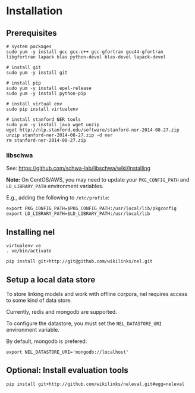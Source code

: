 # Installation

## Prerequisites

```
# system packages
sudo yum -y install gcc gcc-c++ gcc-gfortran gcc44-gfortran libgfortran lapack blas python-devel blas-devel lapack-devel

# install git
sudo yum -y install git

# install pip
sudo yum -y install epel-release
sudo yum -y install python-pip

# install virtual env
sudo pip install virtualenv

# install stanford NER tools
sudo yum -y install java wget unzip
wget http://nlp.stanford.edu/software/stanford-ner-2014-08-27.zip
unzip stanford-ner-2014-08-27.zip -d ner
rm stanford-ner-2014-08-27.zip
```

### libschwa

See: https://github.com/schwa-lab/libschwa/wiki/Installing

**Note:** On CentOS/AWS, you may need to update your `PKG_CONFIG_PATH` and `LD_LIBRARY_PATH` environment variables.

E.g., adding the following to `/etc/profile`:
```
export PKG_CONFIG_PATH=$PKG_CONFIG_PATH:/usr/local/lib/pkgconfig
export LD_LIBRARY_PATH=$LD_LIBRARY_PATH:/usr/local/lib
```

## Installing nel

```
virtualenv ve
. ve/bin/activate

pip install git+http://git@github.com/wikilinks/nel.git
```

## Setup a local data store

To store linking models and work with offline corpora, nel requires access to some kind of data store.

Currently, redis and mongodb are supported.

To configure the datastore, you must set the `NEL_DATASTORE_URI` environment variable.

By default, mongodb is prefered:
```
export NEL_DATASTORE_URI='mongodb://localhost'
```

## Optional: Install evaluation tools

```
pip install git+http://github.com/wikilinks/neleval.git#egg=neleval
```
